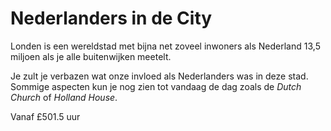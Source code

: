 # Nederlanders in de City

<span class="lead">Londen is een wereldstad met bijna net zoveel inwoners als
Nederland 13,5 miljoen als je alle buitenwijken meetelt.</span>

Je zult je verbazen wat onze invloed als Nederlanders was in deze stad. Sommige
aspecten kun je nog zien tot vandaag de dag zoals de *Dutch Church* of *Holland
House*.

Vanaf <span class="price">£50</span><span class="duration">1.5 uur</span>

